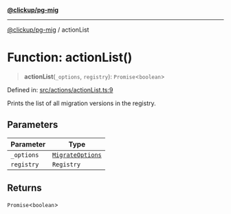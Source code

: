 [**@clickup/pg-mig**](../README.md)

***

[@clickup/pg-mig](../globals.md) / actionList

# Function: actionList()

> **actionList**(`_options`, `registry`): `Promise`\<`boolean`\>

Defined in: [src/actions/actionList.ts:9](https://github.com/clickup/pg-mig/blob/master/src/actions/actionList.ts#L9)

Prints the list of all migration versions in the registry.

## Parameters

| Parameter | Type |
| ------ | ------ |
| `_options` | [`MigrateOptions`](../interfaces/MigrateOptions.md) |
| `registry` | `Registry` |

## Returns

`Promise`\<`boolean`\>
